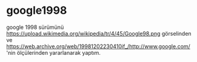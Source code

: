 # google1998
google 1998 sürümünü https://upload.wikimedia.org/wikipedia/tr/4/45/Google98.png görselinden ve https://web.archive.org/web/19981202230410if_/http://www.google.com/ 'nin ölçülerinden yararlanarak yaptım.
